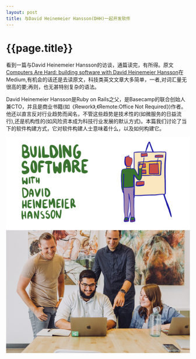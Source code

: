 ```yaml
---
layout: post
title: 与David Heinemeier Hansson(DHH)一起开发软件
---
```

{{page.title}}
================================

看到一篇与David Heinemeier Hansson的访谈，通篇读完，有所得。原文[Computers Are Hard: building software with David Heinemeier Hansson](https://medium.com/computers-are-hard/computers-are-hard-building-software-with-david-heinemeier-hansson-c9025cdf225e)在Medium,有机会的话还是去读原文，科技类英文文章大多简单，一者,对词汇量无很高的要;再则，也无甚特别复杂的语法。<br/>

David Heinemeier Hansson是Ruby on Rails之父，是Basecamp的联合创始人兼CTO，并且是商业书籍(如《Rework》,《Remote:Office Not Required》)作者。他还以直言反对行业趋势而闻名，不管这些趋势是技术性的(如微服务的日益流行),还是机构性的(如风险资本成为科技行业发展的默认方式)。本篇我们讨论了当下的软件构建方式，它对软件构建人士意味着什么，以及如何构建它。<br/>

<img src="/images/posts/2020-10-03/Building_Software_with_David_Heinemeier_Hansson.png">

<img src="/images/posts/2020-10-03/no_one_is_that_enthusiastic_during_a_standup_meeting.jpeg">
